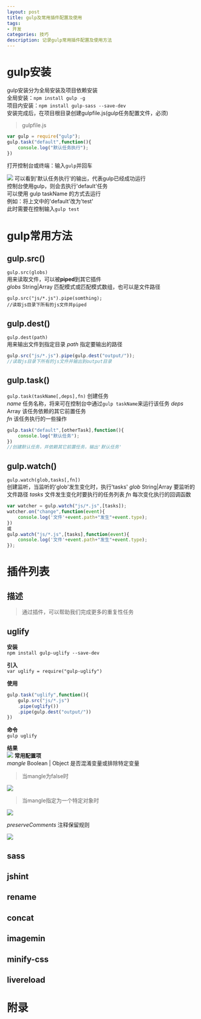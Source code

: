 ```yaml
---
layout: post
title: gulp及常用插件配置及使用
tags:
- 开发
categories: 技巧
description: 记录gulp常用插件配置及使用方法
---
```

# gulp安装
gulp安装分为全局安装及项目依赖安装   
全局安装：`npm install gulp -g`    
项目内安装：`npm install gulp-sass --save-dev`    
安装完成后，在项目根目录创建gulpfile.js(gulp任务配置文件，必须)  
  
>gulpfile.js

```javascript
var gulp = require("gulp");
gulp.task("default",function(){
    console.log("默认任务执行");
})
```
打开控制台或终端：输入`gulp`并回车

![](http://ooore5d82.bkt.clouddn.com/2017-04-20-14926542541667.jpg)
可以看到'默认任务执行'的输出，代表gulp已经成功运行    
控制台使用gulp，则会去执行'default'任务  
可以使用 gulp taskName 的方式去运行   
例如：将上文中的'default'改为'test'   
此时需要在控制输入`gulp test`

# gulp常用方法
## gulp.src()
`gulp.src(globs)`     
用来读取文件，可以被**piped**到其它插件    
*globs* String|Array 匹配模式或匹配模式数组，也可以是文件路径

```javasript
gulp.src("js/*.js").pipe(somthing);
//读取js目录下所有的js文件并piped
```
## gulp.dest()
`gulp.dest(path)`   
用来输出文件到指定目录
*path* 指定要输出的路径

```javascript
gulp.src("js/*.js").pipe(gulp.dest("output/"));
//读取js目录下所有的js文件并输出到output目录
```
## gulp.task()
`gulp.task(taskName[,deps],fn)` 
创建任务    
*name* 任务名称，将来可在控制台中通过`gulp taskName`来运行该任务 
*deps* Array 该任务依赖的其它前置任务   
*fn* 该任务执行的一些操作

```javascript
gulp.task("default",[otherTask],function(){
	console.log("默认任务");
})
//创建默认任务，并依赖其它前置任务，输出'默认任务'
```
## gulp.watch()
`gulp.watch(glob,tasks[,fn])`    
创建监听，当监听的'glob'发生变化时，执行'tasks'
*glob* String|Array 要监听的文件路径
*tasks* 文件发生变化时要执行的任务列表
*fn* 每次变化执行的回调函数

```javascript
var watcher = gulp.watch("js/*.js",[tasks]);
watcher.on("change",function(event){
	console.log('文件'+event.path+"发生"+event.type);
})
或
gulp.watch("js/*.js",[tasks],function(event){
	console.log('文件'+event.path+"发生"+event.type);
});
```
# 插件列表
## 描述
>通过插件，可以帮助我们完成更多的重复性任务  

## uglify
**安装**  
`npm install gulp-uglify --save-dev` 
   
**引入**  
`var uglify = require("gulp-uglify")`   

**使用**

```javascript
gulp.task("uglify",function(){
    gulp.src("js/*.js")
    .pipe(uglify())
    .pipe(gulp.dest("output/"))
})
```

**命令**  
`gulp uglify`

**结果**  
![](http://ooore5d82.bkt.clouddn.com/2017-04-20-14926727252604.jpg)
**常用配置项**   
*mangle* Boolean | Object 是否混淆变量或排除特定变量
>当mangle为false时

![](http://ooore5d82.bkt.clouddn.com/2017-04-20-14926731418654.jpg)
>当mangle指定为一个特定对象时

![](http://ooore5d82.bkt.clouddn.com/2017-04-20-14926732315113.jpg)

*preserveComments* 注释保留规则

![](http://ooore5d82.bkt.clouddn.com/2017-04-20-14926737528852.jpg)

## sass
## jshint
## rename
## concat
## imagemin
## minify-css
## livereload

# 附录











